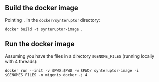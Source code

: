 
## Build the docker image

Pointing `.` in the `docker/synteruptor` directory:
```
docker build -t synteruptor-image .
```

## Run the docker image

Assuming you have the files in a directory `$GENOME_FILES` (running locally with 4 threads):
```
docker run --init -v $PWD:$PWD -w $PWD/ synteruptor-image -i $GENOMES_FILES -n migenis_docker -j 4
```

